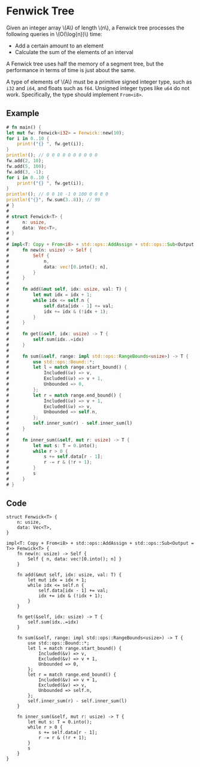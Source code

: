 # Fenwick Tree

Given an integer array \\(A\\) of length \\(n\\), a Fenwick tree processes the following queries in \\(O(\log{n})\\) time:
- Add a certain amount to an element
- Calculate the sum of the elements of an interval

A Fenwick tree uses half the memory of a segment tree, but the performance in terms of time is just about the same.

A type of elements of \\(A\\) must be a primitive signed integer type, such as `i32` and `i64`, and floats such as `f64`. Unsigned integer types like `u64` do not work. Specifically, the type should implement `From<i8>`.

## Example

```rust
# fn main() {
let mut fw: Fenwick<i32> = Fenwick::new(10);
for i in 0..10 {
    print!("{} ", fw.get(i));
}
println!(); // 0 0 0 0 0 0 0 0 0 0
fw.add(2, 10);
fw.add(5, 100);
fw.add(3, -1);
for i in 0..10 {
    print!("{} ", fw.get(i));
}
println!(); // 0 0 10 -1 0 100 0 0 0 0
println!("{}", fw.sum(3..8)); // 99
# }
# 
# struct Fenwick<T> {
#     n: usize,
#     data: Vec<T>,
# }
# 
# impl<T: Copy + From<i8> + std::ops::AddAssign + std::ops::Sub<Output = T>> Fenwick<T> {
#     fn new(n: usize) -> Self {
#         Self {
#             n,
#             data: vec![0.into(); n],
#         }
#     }
# 
#     fn add(&mut self, idx: usize, val: T) {
#         let mut idx = idx + 1;
#         while idx <= self.n {
#             self.data[idx - 1] += val;
#             idx += idx & (!idx + 1);
#         }
#     }
# 
#     fn get(&self, idx: usize) -> T {
#         self.sum(idx..=idx)
#     }
# 
#     fn sum(&self, range: impl std::ops::RangeBounds<usize>) -> T {
#         use std::ops::Bound::*;
#         let l = match range.start_bound() {
#             Included(&v) => v,
#             Excluded(&v) => v + 1,
#             Unbounded => 0,
#         };
#         let r = match range.end_bound() {
#             Included(&v) => v + 1,
#             Excluded(&v) => v,
#             Unbounded => self.n,
#         };
#         self.inner_sum(r) - self.inner_sum(l)
#     }
# 
#     fn inner_sum(&self, mut r: usize) -> T {
#         let mut s: T = 0.into();
#         while r > 0 {
#             s += self.data[r - 1];
#             r -= r & (!r + 1);
#         }
#         s
#     }
# }
```

## Code

```rust,noplayground
struct Fenwick<T> {
	n: usize,
	data: Vec<T>,
}

impl<T: Copy + From<i8> + std::ops::AddAssign + std::ops::Sub<Output = T>> Fenwick<T> {
	fn new(n: usize) -> Self {
		Self { n, data: vec![0.into(); n] }
	}

	fn add(&mut self, idx: usize, val: T) {
		let mut idx = idx + 1;
		while idx <= self.n {
			self.data[idx - 1] += val;
			idx += idx & (!idx + 1);
		}
	}

	fn get(&self, idx: usize) -> T {
		self.sum(idx..=idx)
	}

	fn sum(&self, range: impl std::ops::RangeBounds<usize>) -> T {
		use std::ops::Bound::*;
		let l = match range.start_bound() {
			Included(&v) => v,
			Excluded(&v) => v + 1,
			Unbounded => 0,
		};
		let r = match range.end_bound() {
			Included(&v) => v + 1,
			Excluded(&v) => v,
			Unbounded => self.n,
		};
		self.inner_sum(r) - self.inner_sum(l)
	}

	fn inner_sum(&self, mut r: usize) -> T {
		let mut s: T = 0.into();
		while r > 0 {
			s += self.data[r - 1];
			r -= r & (!r + 1);
		}
		s
	}
}
```

